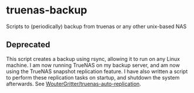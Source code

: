 # truenas-backup

Scripts to (periodically) backup from truenas or any other unix-based NAS

## Deprecated

This script creates a backup using rsync, allowing it to run on any Linux machine. I am now running TrueNAS on my backup server, and am now using the TrueNAS snapshot replication feature. I have also written a script to perform these replication tasks on startup, and shutdown the system afterwards. See [WouterGritter/truenas-auto-replication](https://github.com/WouterGritter/truenas-auto-replication).
